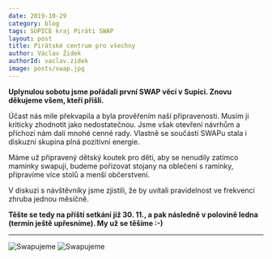 ```yaml
---
date: 2019-10-29
category: blog
tags: SUPICE kraj Piráti SWAP
layout: post
title: Pirátské centrum pro všechny
author: Václav Židek
authorId: vaclav.zidek
image: posts/swap.jpg
---
```


**Uplynulou sobotu jsme pořádali první SWAP věcí v Supici. Znovu děkujeme všem, kteří přišli.**

Účast nás mile překvapila a byla prověřením naší připravenosti. Musím ji kriticky zhodnotit jako nedostatečnou. Jsme však otevření návrhům a příchozí nám dali mnohé cenné rady. Vlastně se součástí SWAPu stala i diskuzní skupina plná pozitivní energie.

Máme už připravený dětský koutek pro děti, aby se nenudily zatímco maminky swapují, budeme pořizovat stojany na oblečení s ramínky, připravíme více stolů a menší občerstvení. 

V diskuzi s návštěvníky jsme zjistili, že by uvítali pravidelnost ve frekvenci zhruba jednou měsíčně. 

**Těšte se tedy na příští setkání již 30. 11., a pak následně v polovině ledna (termín ještě upřesníme). My už se těšíme :-)**


---
![Swapujeme](https://ustecky.pirati.cz/assets/img/posts/swap2.jpg)
![Swapujeme](https://ustecky.pirati.cz/assets/img/posts/swap3.jpg)
